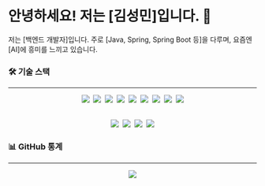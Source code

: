 # 안녕하세요! 저는 [김성민]입니다. 👋

저는 [백엔드 개발자]입니다.
주로 [Java, Spring, Spring Boot 등]을 다루며, 
요즘엔 [AI]에 흥미를 느끼고 있습니다.

### 🛠️ 기술 스택
---

<div align="center">
  <img src="https://img.shields.io/badge/Java-007396?style=for-the-badge&logo=java&logoColor=white">&nbsp;
  <img src="https://img.shields.io/badge/SpringBoot-6DB33F?style=for-the-badge&logo=springboot&logoColor=white">&nbsp;
  <img src="https://img.shields.io/badge/JPA-599B59?style=for-the-badge&logo=spring&logoColor=white">&nbsp;
  <img src="https://img.shields.io/badge/MySQL-4479A1?style=for-the-badge&logo=mysql&logoColor=white">&nbsp;
  <img src="https://img.shields.io/badge/Oracle-F80000?style=for-the-badge&logo=oracle&logoColor=white">&nbsp; <img src="https://img.shields.io/badge/HTML5-E34F26?style=for-the-badge&logo=html5&logoColor=white">&nbsp;
  <img src="https://img.shields.io/badge/CSS3-1572B6?style=for-the-badge&logo=css3&logoColor=white">&nbsp;
  <img src="https://img.shields.io/badge/JavaScript-F7DF1E?style=for-the-badge&logo=javascript&logoColor=black">&nbsp;
  <img src="https://img.shields.io/badge/Bootstrap-7952B3?style=for-the-badge&logo=bootstrap&logoColor=white">

  <br> <img src="https://img.shields.io/badge/Git-F05032?style=for-the-badge&logo=git&logoColor=white">&nbsp;
  <img src="https://img.shields.io/badge/GitHub-181717?style=for-the-badge&logo=github&logoColor=white">&nbsp;
  <img src="https://img.shields.io/badge/Postman-FF6C37?style=for-the-badge&logo=postman&logoColor=white">&nbsp;
  <img src="https://img.shields.io/badge/Notion-000000?style=for-the-badge&logo=notion&logoColor=white">
</div>


### 📊 GitHub 통계
---

<div align="center">
  <img src="https://github-readme-stats.vercel.app/api?username=seongmin1013&show_icons=true&theme=nord">
</div>
